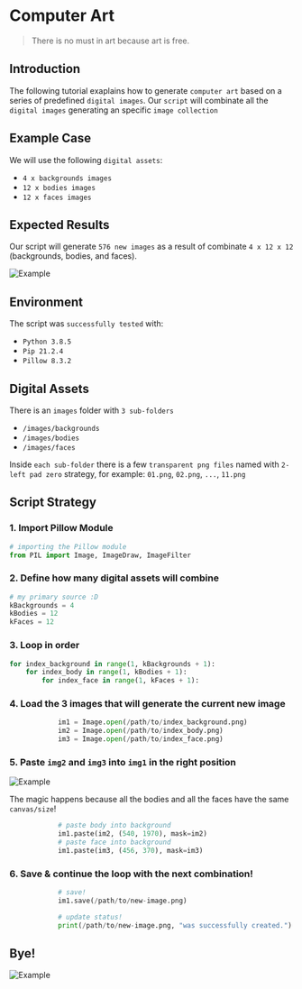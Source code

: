 # Computer Art

> There is no must in art because art is free.


## Introduction

The following tutorial exaplains how to generate `computer art` based on a series of predefined `digital images`.
Our `script` will combinate all the `digital images` generating an specific `image collection`

## Example Case

We will use the following `digital assets`:

- `4 x backgrounds images`
- `12 x bodies images`
- `12 x faces images`

## Expected Results

Our script will generate `576 new images` as a result of combinate `4 x 12 x 12` (backgrounds, bodies, and faces).

![Example](https://i.ibb.co/CpLnRrB/all.jpg)

## Environment

The script was `successfully tested` with:

- `Python 3.8.5`
- `Pip 21.2.4`
- `Pillow 8.3.2`

## Digital Assets

There is an `images` folder with `3 sub-folders`

- `/images/backgrounds`
- `/images/bodies`
- `/images/faces`

Inside `each sub-folder` there is a few `transparent png files` named with `2-left pad zero` strategy, for example: `01.png`, `02.png`, `...`, `11.png`

## Script Strategy

### 1. Import Pillow Module

```python
# importing the Pillow module
from PIL import Image, ImageDraw, ImageFilter
```

### 2. Define how many digital assets will combine

```python
# my primary source :D
kBackgrounds = 4
kBodies = 12
kFaces = 12
```

### 3. Loop in order

```python
for index_background in range(1, kBackgrounds + 1):
    for index_body in range(1, kBodies + 1):
        for index_face in range(1, kFaces + 1):
```

### 4. Load the 3 images that will generate the current new image

```python
            im1 = Image.open(/path/to/index_background.png)
            im2 = Image.open(/path/to/index_body.png)
            im3 = Image.open(/path/to/index_face.png)
```

### 5. Paste `img2` and `img3` into `img1` in the right position

![Example](https://i.ibb.co/nzDw233/example.jpg)

The magic happens because all the bodies and all the faces have the same `canvas/size`!

```python
            # paste body into background
            im1.paste(im2, (540, 1970), mask=im2)
            # paste face into background
            im1.paste(im3, (456, 370), mask=im3)
```

### 6. Save & continue the loop with the next combination!

```python
            # save!
            im1.save(/path/to/new-image.png)

            # update status!
            print(/path/to/new-image.png, "was successfully created.")
```

## Bye!

![Example](https://i.ibb.co/x7H5dMb/003-008-011.png)
